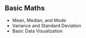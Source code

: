 ## Basic Maths
- Mean, Median, and Mode
- Variance and Standard Deviation
- Basic Data Visualization

